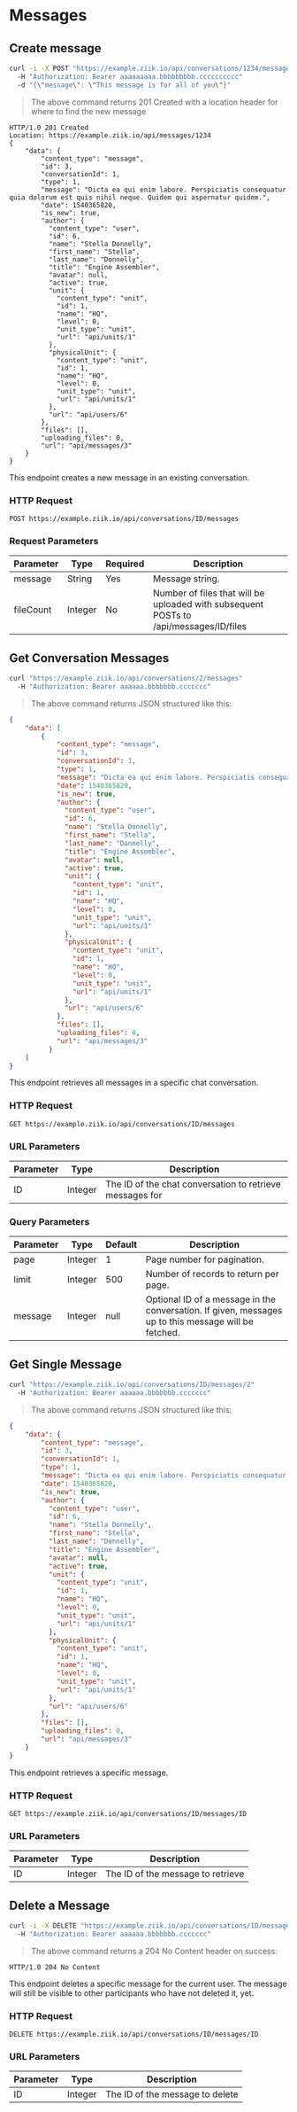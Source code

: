 # Messages

## Create message

```bash
curl -i -X POST "https://example.ziik.io/api/conversations/1234/messages"
  -H "Authorization: Bearer aaaaaaaaa.bbbbbbbbb.cccccccccc"
  -d "{\"message\": \"This message is for all of you\"}"
```

> The above command returns 201 Created with a location header for where to find the new message

```http
HTTP/1.0 201 Created
Location: https://example.ziik.io/api/messages/1234
{
    "data": {
        "content_type": "message",
        "id": 3,
        "conversationId": 1,
        "type": 1,
        "message": "Dicta ea qui enim labore. Perspiciatis consequatur quia dolorum est quis nihil neque. Quidem qui aspernatur quidem.",
        "date": 1540365820,
        "is_new": true,
        "author": {
          "content_type": "user",
          "id": 6,
          "name": "Stella Donnelly",
          "first_name": "Stella",
          "last_name": "Donnelly",
          "title": "Engine Assembler",
          "avatar": null,
          "active": true,
          "unit": {
            "content_type": "unit",
            "id": 1,
            "name": "HQ",
            "level": 0,
            "unit_type": "unit",
            "url": "api/units/1"
          },
          "physicalUnit": {
            "content_type": "unit",
            "id": 1,
            "name": "HQ",
            "level": 0,
            "unit_type": "unit",
            "url": "api/units/1"
          },
          "url": "api/users/6"
        },
        "files": [],
        "uploading_files": 0,
        "url": "api/messages/3"
    }
}
```
This endpoint creates a new message in an existing conversation.

### HTTP Request

`POST https://example.ziik.io/api/conversations/ID/messages`

### Request Parameters

Parameter | Type | Required | Description
--------- | ---- |  ------- | -----------
message | String | Yes | Message string.
fileCount | Integer | No | Number of files that will be uploaded with subsequent POSTs to /api/messages/ID/files

## Get Conversation Messages

```bash
curl "https://example.ziik.io/api/conversations/2/messages"
  -H "Authorization: Bearer aaaaaa.bbbbbbb.ccccccc"
```

> The above command returns JSON structured like this:

```json
{
    "data": [
        {
            "content_type": "message",
            "id": 3,
            "conversationId": 1,
            "type": 1,
            "message": "Dicta ea qui enim labore. Perspiciatis consequatur quia dolorum est quis nihil neque. Quidem qui aspernatur quidem.",
            "date": 1540365820,
            "is_new": true,
            "author": {
              "content_type": "user",
              "id": 6,
              "name": "Stella Donnelly",
              "first_name": "Stella",
              "last_name": "Donnelly",
              "title": "Engine Assembler",
              "avatar": null,
              "active": true,
              "unit": {
                "content_type": "unit",
                "id": 1,
                "name": "HQ",
                "level": 0,
                "unit_type": "unit",
                "url": "api/units/1"
              },
              "physicalUnit": {
                "content_type": "unit",
                "id": 1,
                "name": "HQ",
                "level": 0,
                "unit_type": "unit",
                "url": "api/units/1"
              },
              "url": "api/users/6"
            },
            "files": [],
            "uploading_files": 0,
            "url": "api/messages/3"
          }
    ]
}
```

This endpoint retrieves all messages in a specific chat conversation.

### HTTP Request

`GET https://example.ziik.io/api/conversations/ID/messages`

### URL Parameters

Parameter | Type | Description
--------- | ---- | -----------
ID | Integer | The ID of the chat conversation to retrieve messages for

### Query Parameters
Parameter | Type | Default | Description
--------- | ---- | ----- | -----------
page | Integer | 1 | Page number for pagination.
limit | Integer | 500 | Number of records to return per page.
message | Integer | null | Optional ID of a message in the conversation. If given, messages up to this message will be fetched.

## Get Single Message

```bash
curl "https://example.ziik.io/api/conversations/ID/messages/2"
  -H "Authorization: Bearer aaaaaa.bbbbbbb.ccccccc"
```

> The above command returns JSON structured like this:

```json
{
    "data": {
        "content_type": "message",
        "id": 3,
        "conversationId": 1,
        "type": 1,
        "message": "Dicta ea qui enim labore. Perspiciatis consequatur quia dolorum est quis nihil neque. Quidem qui aspernatur quidem.",
        "date": 1540365820,
        "is_new": true,
        "author": {
          "content_type": "user",
          "id": 6,
          "name": "Stella Donnelly",
          "first_name": "Stella",
          "last_name": "Donnelly",
          "title": "Engine Assembler",
          "avatar": null,
          "active": true,
          "unit": {
            "content_type": "unit",
            "id": 1,
            "name": "HQ",
            "level": 0,
            "unit_type": "unit",
            "url": "api/units/1"
          },
          "physicalUnit": {
            "content_type": "unit",
            "id": 1,
            "name": "HQ",
            "level": 0,
            "unit_type": "unit",
            "url": "api/units/1"
          },
          "url": "api/users/6"
        },
        "files": [],
        "uploading_files": 0,
        "url": "api/messages/3"
    }
}
```

This endpoint retrieves a specific message.

### HTTP Request

`GET https://example.ziik.io/api/conversations/ID/messages/ID`

### URL Parameters

Parameter | Type | Description
--------- | ---- | -----------
ID | Integer | The ID of the message to retrieve

## Delete a Message

```bash
curl -i -X DELETE "https://example.ziik.io/api/conversations/ID/messages/2"
  -H "Authorization: Bearer aaaaaa.bbbbbbb.ccccccc"
```

> The above command returns a 204 No Content header on success:

```http
HTTP/1.0 204 No Content
```

This endpoint deletes a specific message for the current user.
The message will still be visible to other participants who have not deleted it, yet.

### HTTP Request

`DELETE https://example.ziik.io/api/conversations/ID/messages/ID`

### URL Parameters

Parameter | Type | Description
--------- | ---- | -----------
ID | Integer | The ID of the message to delete